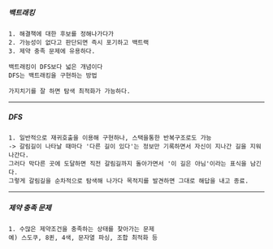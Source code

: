 <h5>백트래킹</h5>

    1. 해결책에 대한 후보를 정해나가다가
    2. 가능성이 없다고 판단되면 즉시 포기하고 백트랙
    3. 제약 충족 문제에 유용하다.
    
    백트래킹이 DFS보다 넓은 개념이다
    DFS는 백트래킹을 구현하는 방법

    가지치기를 잘 하면 탐색 최적화가 가능하다.

---

<h5>DFS</h5>

    1. 일반적으로 재귀호출을 이용해 구현하나, 스택을통한 반복구조로도 가능
    -> 갈림길이 나타날 때마다 '다른 길이 있다'는 정보만 기록하면서 자신이 지나간 길을 지워나간다. 
    그러다 막다른 곳에 도달하면 직전 갈림길까지 돌아가면서 '이 길은 아님'이라는 표식을 남긴다. 
    그렇게 갈림길을 순차적으로 탐색해 나가다 목적지를 발견하면 그대로 해답을 내고 종료.

---

<h5>제약 충족 문제</h5>

    1. 수많은 제약조건을 충족하는 상태를 찾아가는 문제
    예) 스도쿠, 8퀸, 4색, 문자열 파싱, 조합 최적화 등